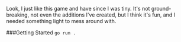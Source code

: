 Look, I just like this game and have since I was tiny.  It's not ground-breaking, not even the additions I've created,
but I think it's fun, and I needed something light to mess around with.

###Getting Started
`go run .`
